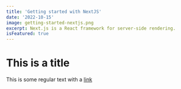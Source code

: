```yaml
---
title: 'Getting started with NextJS'
date: '2022-10-15'
image: getting-started-nextjs.png
excerpt: Next.js is a React framework for server-side rendering.
isFeatured: true
---
```


# This is a title

This is some regular text with a [link](https://google.com)